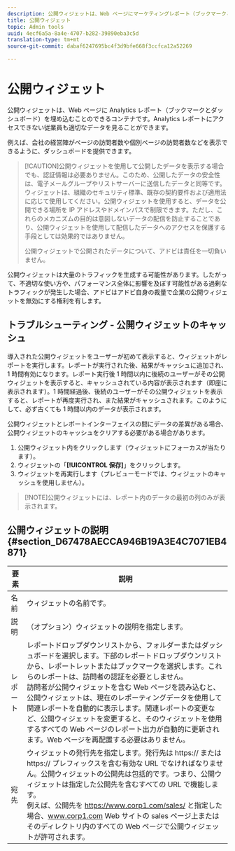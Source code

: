 ```yaml
---
description: 公開ウィジェットは、Web ページにマーケティングレポート（ブックマークとダッシュボード）を埋め込むことのできるコンテナです。マーケティングレポートにアクセスできない従業員も適切なデータを見ることができます。
title: 公開ウィジェット
topic: Admin tools
uuid: 4ecf6a5a-8a4e-4707-b282-39890eba3c5d
translation-type: tm+mt
source-git-commit: dabaf6247695bc4f3d9bfe668f3ccfca12a52269

---
```



# 公開ウィジェット

公開ウィジェットは、Web ページに Analytics レポート（ブックマークとダッシュボード）を埋め込むことのできるコンテナです。Analytics レポートにアクセスできない従業員も適切なデータを見ることができます。

例えば、会社の経営陣がページの訪問者数や個別ページの訪問者数などを表示できるように、ダッシュボードを提供できます。

>[!CAUTION]公開ウィジェットを使用して公開したデータを表示する場合でも、認証情報は必要ありません。このため、公開したデータの安全性は、電子メールグループやリストサーバーに送信したデータと同等です。ウィジェットは、組織のセキュリティ標準、既存の契約要件および適用法に応じて使用してください。公開ウィジェットを使用すると、データを公開できる場所を IP アドレスやドメインパスで制限できます。ただし、これらのメカニズムの目的は意図しないデータの配信を防止することであり、公開ウィジェットを使用して配信したデータへのアクセスを保護する手段としては効果的ではありません。
>
> 公開ウィジェットで公開されたデータについて、アドビは責任を一切負いません。

公開ウィジェットは大量のトラフィックを生成する可能性があります。したがって、不適切な使い方や、パフォーマンス全体に影響を及ぼす可能性がある過剰なトラフィックが発生した場合、アドビはアドビ自身の裁量で企業の公開ウィジェットを無効にする権利を有します。

## トラブルシューティング - 公開ウィジェットのキャッシュ

導入された公開ウィジェットをユーザーが初めて表示すると、ウィジェットがレポートを実行します。レポートが実行された後、結果がキャッシュに追加され、1 時間有効になります。レポート実行後 1 時間以内に後続のユーザーがその公開ウィジェットを表示すると、キャッシュされている内容が表示されます（即座に表示されます）。1 時間経過後、後続のユーザーがその公開ウィジェットを表示すると、レポートが再度実行され、また結果がキャッシュされます。このようにして、必ず古くても 1 時間以内のデータが表示されます。

公開ウィジェットとレポートインターフェイスの間にデータの差異がある場合、公開ウィジェットのキャッシュをクリアする必要がある場合があります。

1. 公開ウィジェット内をクリックします（ウィジェットにフォーカスが当たります）。
1. ウィジェットの「**[!UICONTROL 保存]**」をクリックします。
1. ウィジェットを再実行します（プレビューモードでは、ウィジェットのキャッシュを使用しません）。

>[!NOTE]公開ウィジェットには、レポート内のデータの最初の列のみが表示されます。

## 公開ウィジェットの説明 {#section_D67478AECCA946B19A3E4C7071EB4871}

| 要素 | 説明 |
|--- |--- |
| 名前 | ウィジェットの名前です。 |
| 説明 | （オプション）ウィジェットの説明を指定します。 |
| レポート | レポートドロップダウンリストから、フォルダーまたはダッシュボードを選択します。下部のレポートドロップダウンリストから、レポートレットまたはブックマークを選択します。これらのレポートは、訪問者の認証を必要としません。<br>訪問者が公開ウィジェットを含む Web ページを読み込むと、公開ウィジェットは、現在のレポーティングデータを使用して関連レポートを自動的に表示します。関連レポートの変更など、公開ウィジェットを変更すると、そのウィジェットを使用するすべての Web ページのレポート出力が自動的に更新されます。Web ページを再配置する必要はありません。</br> |
| 宛先 | ウィジェットの発行先を指定します。発行先は https:// または https:// プレフィックスを含む有効な URL でなければなりません。公開ウィジェットの公開先は包括的です。つまり、公開ウィジェットは指定した公開先を含むすべての URL で機能します。<br>例えば、公開先を https://www.corp1.com/sales/ と指定した場合、www.corp1.com Web サイトの sales ページ上またはそのディレクトリ内のすべての Web ページで公開ウィジェットが許可されます。</br> |
